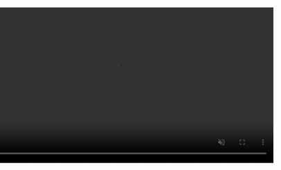 ```yaml
---
layout: default
permalink: /price/
title: Survey
---
```

<head>
  <link href="https://cdnjs.cloudflare.com/ajax/libs/font-awesome/6.0.0/css/all.min.css" rel="stylesheet">
  <link href="https://fonts.googleapis.com/icon?family=Material+Icons" rel="stylesheet">
  <link href="https://cdn.jsdelivr.net/npm/material-design-lite/material.min.css" rel="stylesheet">
  <link href="https://cdnjs.cloudflare.com/ajax/libs/prism/1.29.0/themes/prism.min.css" rel="stylesheet">
  <script src="https://cdn.jsdelivr.net/npm/material-design-lite/material.min.js"></script>
  <script src="https://cdnjs.cloudflare.com/ajax/libs/prism/1.29.0/prism.min.js"></script>
  <script src="https://cdnjs.cloudflare.com/ajax/libs/prism/1.29.0/components/prism-python.min.js"></script>
  
  <style>
    body {
      font-family: "Roboto", "Arial", sans-serif;
      background-image:url('/assets/img/Samsung-Galaxy.jpg');
      background-size: auto 100%;
      background-position: center;
      margin: 20px;
    }
    .card {
      margin: 20px 0;
      padding: 20px;
      box-shadow: 0 4px 6px rgba(0, 0, 0, 0.1);
      border-radius: 8px;
      background-color: #ffffff;
    }
    .img-container {
      display: flex;
      justify-content: center;
      position: relative;
      padding: 5rem;
    }
    /* Centered text */
    .centered {
      position: absolute;
      top: 50%;
      left: 50%;
      transform: translate(-50%, -50%);
    }
    *{
    padding: 0;
    margin: 0;
    box-sizing: border-box;
    font-family: 'Poppins', sans-serif;
}

.hero{
    width: 45rem;
    background-image: linear-gradient(rgba(250, 248, 248, 0.6), 
    rgba(250, 248, 248, 0.6)), url(background.jpg);
    background-size: cover;
    background-position: center;
    display: flex;
    flex-direction: column;
    align-items: center;
    justify-content: center;
    color: #fff;
    border-radius: 15px;
    margin-top: -100px;
}

h1{
    font-size: 4rem;
    font-weight: 500;
    margin-bottom: 20px;
}

.timebox{
    display: flex;
    gap: 70px;
}

.time{
    text-align: center;
    font-weight: 100;
}

.time h2{
    font-size: 5rem;
    font-weight: 100;
}


  </style>
</head>
<body>
<div class="img-container">
    <!-- <img src="/assets/img/galaxy_tab_a99.png" class="img-fluid" alt="Responsive image"> -->
    <picture>
        <source media="(min-width: 961px)" srcset="/assets/img/galaxy_tab_a99.png">
        <source media="(min-width: 480px)" srcset="/assets/img/galaxy_tab_a9.png">
        <img src="/img/mobile-size.png"/>
    </picture>
    <div class="centered"> 
      <div class="hero">
        <video autoplay loop muted plays-inline width="720">
            <source src="/assets/img/winner_spinner.mp4" type="video/mp4">
        </video>
      </div>
    </div>
  </div>
  <script>
    const Days = document.getElementById('days');
    const Hours = document.getElementById('hours');
    const Minutes = document.getElementById('minutes');
    const Seconds = document.getElementById('seconds');
    const targetDate = new Date("March 7 2025 17:00:00").getTime();
    function pad2(number) {
      return (number < 10 ? '0' : '') + number
    }
    function timer () {
        const currentDate = new Date().getTime();
        const distance = targetDate - currentDate;
        const days = Math.floor(distance / 1000 / 60 / 60 / 24);
        const hours = Math.floor(distance / 1000 / 60 / 60) % 24;
        const minutes = Math.floor(distance / 1000 / 60) % 60;
        const seconds = Math.floor(distance / 1000) % 60;
        Days.innerHTML = pad2(days);
        Hours.innerHTML = pad2(hours);
        Minutes.innerHTML = pad2(minutes);
        Seconds.innerHTML = pad2(seconds);
        if(distance < 0){
            Days.innerHTML = "00";
            Hours.innerHTML = "00";
            Minutes.innerHTML = "00";
            Seconds.innerHTML = "00";
        }
    }
    setInterval(timer, 1000);
  </script>
</body>

